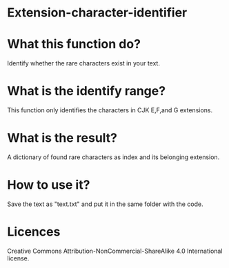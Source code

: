 # Extension-character-identifier

# What this function do?
Identify whether the rare characters exist in your text.

# What is the identify range?
This function only identifies the characters in CJK E,F,and G extensions.

# What is the result?
A dictionary of found rare characters as index and its belonging extension.

# How to use it?
Save the text as "text.txt" and put it in the same folder with the code.

# Licences
Creative Commons Attribution-NonCommercial-ShareAlike 4.0 International license.
